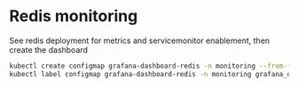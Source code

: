 # Redis monitoring

See redis deployment for metrics and servicemonitor enablement, then create the dashboard

```bash
kubectl create configmap grafana-dashboard-redis -n monitoring --from-file=grafana-redis.json
kubectl label configmap grafana-dashboard-redis -n monitoring grafana_dashboard="1"
```
